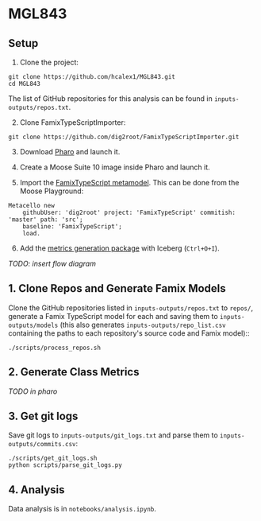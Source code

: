 # MGL843

## Setup

1. Clone the project:
```
git clone https://github.com/hcalex1/MGL843.git
cd MGL843
```
The list of GitHub repositories for this analysis can be found in `inputs-outputs/repos.txt`.

2. Clone FamixTypeScriptImporter:
```
git clone https://github.com/dig2root/FamixTypeScriptImporter.git
```

3. Download [Pharo](https://pharo.org/download) and launch it. 

4. Create a Moose Suite 10 image inside Pharo and launch it.

5. Import the [FamixTypeScript metamodel](https://github.com/dig2root/FamixTypeScript). This can be done from the Moose Playground:
```
Metacello new 
    githubUser: 'dig2root' project: 'FamixTypeScript' commitish: 'master' path: 'src';
    baseline: 'FamixTypeScript';
    load.
```

6. Add the [metrics generation package](https://github.com/dig2root/PharoPackageMGL843) with Iceberg (`Ctrl+O+I`). 

*TODO: insert flow diagram*

## 1. Clone Repos and Generate Famix Models

Clone the GitHub repositories listed in `inputs-outputs/repos.txt` to `repos/`, generate a Famix TypeScript model for each and saving them to `inputs-outputs/models` (this also generates `inputs-outputs/repo_list.csv` containing the paths to each repository's source code and Famix model)::
```
./scripts/process_repos.sh
```

## 2. Generate Class Metrics
*TODO in pharo*

## 3. Get git logs
Save git logs to `inputs-outputs/git_logs.txt` and parse them to `inputs-outputs/commits.csv`:
```
./scripts/get_git_logs.sh
python scripts/parse_git_logs.py
```

## 4. Analysis
Data analysis is in `notebooks/analysis.ipynb`.